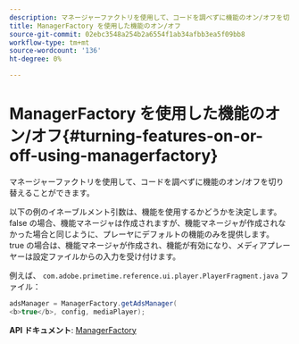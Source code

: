 ```yaml
---
description: マネージャーファクトリを使用して、コードを調べずに機能のオン/オフを切り替えることができます。
title: ManagerFactory を使用した機能のオン/オフ
source-git-commit: 02ebc3548a254b2a6554f1ab34afbb3ea5f09bb8
workflow-type: tm+mt
source-wordcount: '136'
ht-degree: 0%

---
```


# ManagerFactory を使用した機能のオン/オフ{#turning-features-on-or-off-using-managerfactory}

マネージャーファクトリを使用して、コードを調べずに機能のオン/オフを切り替えることができます。

以下の例のイネーブルメント引数は、機能を使用するかどうかを決定します。 false の場合、機能マネージャは作成されますが、機能マネージャが作成されなかった場合と同じように、プレーヤにデフォルトの機能のみを提供します。 true の場合は、機能マネージャが作成され、機能が有効になり、メディアプレーヤーは設定ファイルからの入力を受け付けます。

例えば、 `com.adobe.primetime.reference.ui.player.PlayerFragment.java` ファイル：

```java
adsManager = ManagerFactory.getAdsManager( 
<b>true</b>, config, mediaPlayer);
```

**API ドキュメント**: [ManagerFactory](https://help.adobe.com/en_US/primetime/api/reference_implementation/android/javadoc/com/adobe/primetime/reference/manager/ManagerFactory.html)
